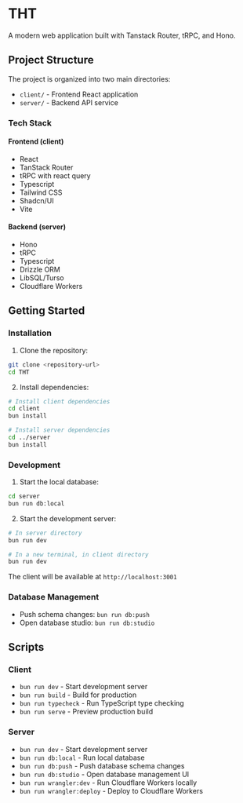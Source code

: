 # THT

A modern web application built with Tanstack Router, tRPC, and Hono.

## Project Structure

The project is organized into two main directories:

- `client/` - Frontend React application
- `server/` - Backend API service

### Tech Stack

#### Frontend (client)
- React
- TanStack Router
- tRPC with react query
- Typescript
- Tailwind CSS
- Shadcn/UI
- Vite

#### Backend (server)
- Hono
- tRPC
- Typescript
- Drizzle ORM
- LibSQL/Turso
- Cloudflare Workers

## Getting Started

### Installation

1. Clone the repository:
```bash
git clone <repository-url>
cd THT
```

2. Install dependencies:
```bash
# Install client dependencies
cd client
bun install

# Install server dependencies
cd ../server
bun install
```

### Development

1. Start the local database:
```bash
cd server
bun run db:local
```

2. Start the development server:
```bash
# In server directory
bun run dev

# In a new terminal, in client directory
bun run dev
```

The client will be available at `http://localhost:3001`

### Database Management

- Push schema changes: `bun run db:push`
- Open database studio: `bun run db:studio`


## Scripts

### Client
- `bun run dev` - Start development server
- `bun run build` - Build for production
- `bun run typecheck` - Run TypeScript type checking
- `bun run serve` - Preview production build

### Server
- `bun run dev` - Start development server
- `bun run db:local` - Run local database
- `bun run db:push` - Push database schema changes
- `bun run db:studio` - Open database management UI
- `bun run wrangler:dev` - Run Cloudflare Workers locally
- `bun run wrangler:deploy` - Deploy to Cloudflare Workers
